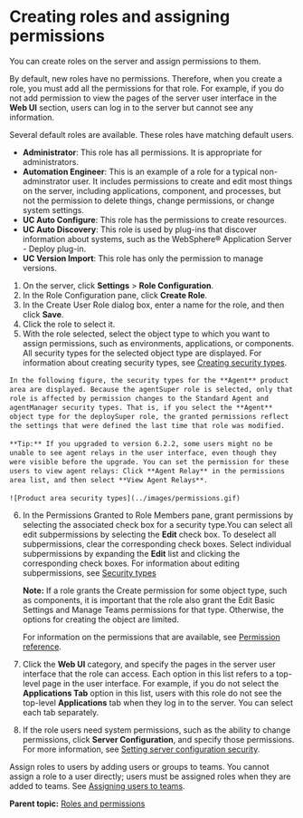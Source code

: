 # Creating roles and assigning permissions

You can create roles on the server and assign permissions to them.

By default, new roles have no permissions. Therefore, when you create a role, you must add all the permissions for that role. For example, if you do not add permission to view the pages of the server user interface in the **Web UI** section, users can log in to the server but cannot see any information.

Several default roles are available. These roles have matching default users.

-   **Administrator**: This role has all permissions. It is appropriate for administrators.
-   **Automation Engineer**: This is an example of a role for a typical non-adminstrator user. It includes permissions to create and edit most things on the server, including applications, component, and processes, but not the permission to delete things, change permissions, or change system settings.
-   **UC Auto Configure**: This role has the permissions to create resources.
-   **UC Auto Discovery**: This role is used by plug-ins that discover information about systems, such as the WebSphere® Application Server - Deploy plug-in.
-   **UC Version Import**: This role has only the permission to manage versions.

1.   On the server, click **Settings** \> **Role Configuration**. 
2.  In the Role Configuration pane, click **Create Role**.
3.   In the Create User Role dialog box, enter a name for the role, and then click **Save**. 
4.   Click the role to select it. 
5.   With the role selected, select the object type to which you want to assign permissions, such as environments, applications, or components. All security types for the selected object type are displayed. For information about creating security types, see [Creating security types](security_types_create.md#).

    In the following figure, the security types for the **Agent** product area are displayed. Because the agentSuper role is selected, only that role is affected by permission changes to the Standard Agent and agentManager security types. That is, if you select the **Agent** object type for the deploySuper role, the granted permissions reflect the settings that were defined the last time that role was modified.

    **Tip:** If you upgraded to version 6.2.2, some users might no be unable to see agent relays in the user interface, even though they were visible before the upgrade. You can set the permission for these users to view agent relays: Click **Agent Relay** in the permissions area list, and then select **View Agent Relays**.

    ![Product area security types](../images/permissions.gif)

6.  In the Permissions Granted to Role Members pane, grant permissions by selecting the associated check box for a security type.You can select all edit subpermissions by selecting the **Edit** check box. To deselect all subpermissions, clear the corresponding check boxes. Select individual subpermissions by expanding the **Edit** list and clicking the corresponding check boxes. For information about editing subpermissions, see [Security types](security_types.md#)

    **Note:** If a role grants the Create permission for some object type, such as components, it is important that the role also grant the Edit Basic Settings and Manage Teams permissions for that type. Otherwise, the options for creating the object are limited.

    For information on the permissions that are available, see [Permission reference](security_roles_permission_ref.md).

7.   Click the **Web UI** category, and specify the pages in the server user interface that the role can access. Each option in this list refers to a top-level page in the user interface. For example, if you do not select the **Applications Tab** option in this list, users with this role do not see the top-level **Applications** tab when they log in to the server. You can select each tab separately.
8.   If the role users need system permissions, such as the ability to change permissions, click **Server Configuration**, and specify those permissions. For more information, see [Setting server configuration security](security_system.md).

Assign roles to users by adding users or groups to teams. You cannot assign a role to a user directly; users must be assigned roles when they are added to teams. See [Assigning users to teams](security_teams_users.md).

**Parent topic:** [Roles and permissions](../../com.udeploy.admin.doc/topics/security_roles.md)

